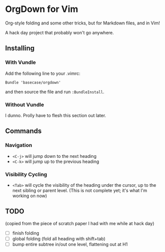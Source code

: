 # OrgDown for Vim

Org-style folding and some other tricks, but for Markdown files, and in Vim!

A hack day project that probably won't go anywhere.

## Installing

### With Vundle

Add the following line to your .vimrc:

```vim
Bundle 'basecase/orgdown'
```

and then source the file and run `:BundleInstall`.


### Without Vundle

I dunno. Prolly have to flesh this section out later.


## Commands

### Navigation

* `<C-j>` will jump down to the next heading
* `<C-k>` will jump up to the previous heading

### Visibility Cycling

* `<Tab>` will cycle the visibility of the heading under the cursor, up to the
  next sibling or parent level. (This is not complete yet; it's what I'm
working on now)


## TODO

(copied from the piece of scratch paper I had with me while at hack day)
- [ ] finish folding
- [ ] global folding (fold all heading with shift+tab)
- [ ] bump entire subtree in/out one level, flattening out at H1
